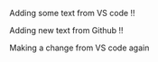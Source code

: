 Adding some text from VS code !!

Adding new text from Github !!

Making a change from VS code again